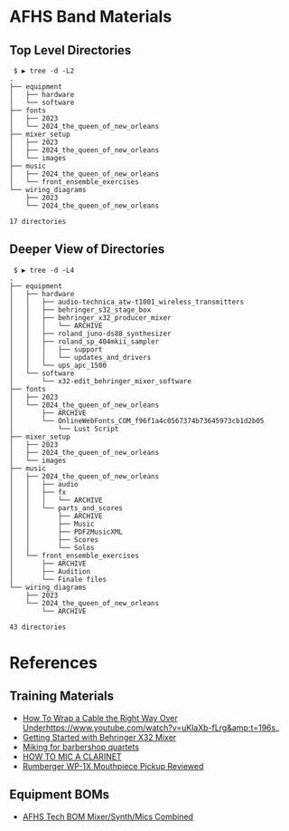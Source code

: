 # AFHS Band Materials


## Top Level Directories
```
 $ ▶ tree -d -L2
.
├── equipment
│   ├── hardware
│   └── software
├── fonts
│   ├── 2023
│   └── 2024_the_queen_of_new_orleans
├── mixer_setup
│   ├── 2023
│   ├── 2024_the_queen_of_new_orleans
│   └── images
├── music
│   ├── 2024_the_queen_of_new_orleans
│   └── front_ensemble_exercises
└── wiring_diagrams
    ├── 2023
    └── 2024_the_queen_of_new_orleans

17 directories
```

## Deeper View of Directories
```
 $ ▶ tree -d -L4
.
├── equipment
│   ├── hardware
│   │   ├── audio-technica_atw-t1001_wireless_transmitters
│   │   ├── behringer_s32_stage_box
│   │   ├── behringer_x32_producer_mixer
│   │   │   └── ARCHIVE
│   │   ├── roland_juno-ds88_synthesizer
│   │   ├── roland_sp_404mkii_sampler
│   │   │   ├── support
│   │   │   └── updates_and_drivers
│   │   └── ups_apc_1500
│   └── software
│       └── x32-edit_behringer_mixer_software
├── fonts
│   ├── 2023
│   └── 2024_the_queen_of_new_orleans
│       ├── ARCHIVE
│       └── OnlineWebFonts_COM_f96f1a4c0567374b73645973cb1d2b05
│           └── Lust Script
├── mixer_setup
│   ├── 2023
│   ├── 2024_the_queen_of_new_orleans
│   └── images
├── music
│   ├── 2024_the_queen_of_new_orleans
│   │   ├── audio
│   │   ├── fx
│   │   │   └── ARCHIVE
│   │   └── parts_and_scores
│   │       ├── ARCHIVE
│   │       ├── Music
│   │       ├── PDF2MusicXML
│   │       ├── Scores
│   │       └── Solos
│   └── front_ensemble_exercises
│       ├── ARCHIVE
│       ├── Audition
│       └── Finale files
└── wiring_diagrams
    ├── 2023
    └── 2024_the_queen_of_new_orleans
        └── ARCHIVE

43 directories
```

# References
## Training Materials
- [How To Wrap a Cable the Right Way Over Under]()https://www.youtube.com/watch?v=uKlaXb-fLrg&amp;t=196s_
- [Getting Started with Behringer X32 Mixer](https://www.youtube.com/watch?v=_UeGxfbSV9U&ab_channel=Sweetwater)
- [Miking for barbershop quartets](https://service.shure.com/Service/s/article/miking-for-barbershop-quartets?language=en_US)
- [HOW TO MIC A CLARINET](https://www.youtube.com/watch?v=Sus6sXow2dg&ab_channel=EATREEDSLEEP)
- [Rumberger WP-1X Mouthpiece Pickup Reviewed](https://www.youtube.com/watch?v=AItzNPkISOY&ab_channel=EarspasmMusic)

## Equipment BOMs
- [AFHS Tech BOM Mixer/Synth/Mics Combined](https://docs.google.com/spreadsheets/d/1TcTfvJBVBAX8Il5I2PeyybOIFaD5yT2dXS_1axu-O7I/edit?usp=sharing)

